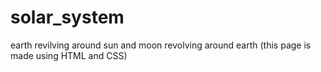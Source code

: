 # solar_system
earth revilving around sun and moon revolving around earth (this page is made using HTML and CSS)
